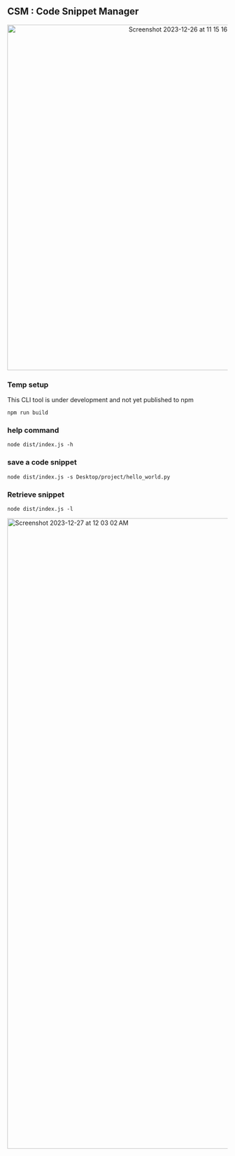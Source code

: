 ## CSM : Code Snippet Manager

<div align="center">
<img width="789" alt="Screenshot 2023-12-26 at 11 15 16 PM" src="https://github.com/Aman-zishan/CSM/assets/55238388/8fb219c4-df40-4110-bae5-e9feb3f9eba6">
</div>

### Temp setup

This CLI tool is under development and not yet published to npm 

```
npm run build
```

### help command

```
node dist/index.js -h
```

### save a code snippet

```
node dist/index.js -s Desktop/project/hello_world.py
```

### Retrieve snippet

```
node dist/index.js -l

```
<img width="1440" alt="Screenshot 2023-12-27 at 12 03 02 AM" src="https://github.com/Aman-zishan/CSM/assets/55238388/77d8e203-32e3-4f9a-be81-cf6ef22bd2d8">




